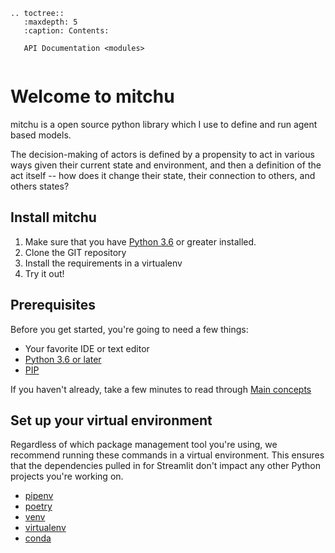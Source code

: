 ```eval_rst
.. toctree::
   :maxdepth: 5
   :caption: Contents:

   API Documentation <modules>


```
# Welcome to mitchu

mitchu is a open source python library which I use to define and run agent based models.

The decision-making of actors is defined by a propensity to act in various ways given their current state and environment, and then a definition of the act itself -- how does it change their state, their connection to others, and others states?

## Install mitchu

1. Make sure that you have [Python 3.6](https://www.python.org/downloads/) or greater installed.
2. Clone the GIT repository
3. Install the requirements in a virtualenv
4. Try it out!


## Prerequisites

Before you get started, you're going to need a few things:

- Your favorite IDE or text editor
- [Python 3.6 or later](https://www.python.org/downloads/)
- [PIP](https://pip.pypa.io/en/stable/installing/)


If you haven't already, take a few minutes to read through [Main
concepts](main_concepts.md)


## Set up your virtual environment

Regardless of which package management tool you're using, we recommend running
these commands in a virtual environment. This ensures that the dependencies
pulled in for Streamlit don't impact any other Python projects
you're working on.

- [pipenv](https://pipenv.pypa.io/en/latest/)
- [poetry](https://python-poetry.org/)
- [venv](https://docs.python.org/3/library/venv.html)
- [virtualenv](https://virtualenv.pypa.io/en/latest/)
- [conda](https://www.anaconda.com/distribution/)
